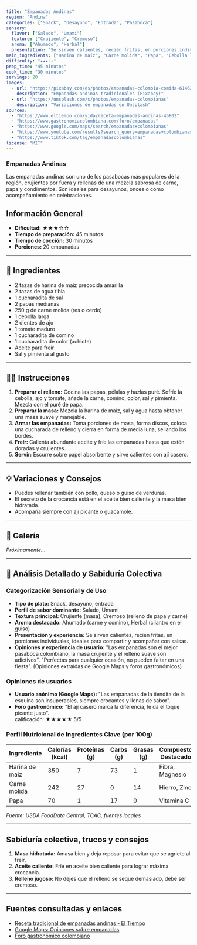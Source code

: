 ```yaml
---
title: "Empanadas Andinas"
region: "Andina"
categories: ["Snack", "Desayuno", "Entrada", "Pasaboca"]
sensory:
  flavor: ["Salado", "Umami"]
  texture: ["Crujiente", "Cremoso"]
  aroma: ["Ahumado", "Herbal"]
  presentation: "Se sirven calientes, recién fritas, en porciones individuales, ideales para compartir y acompañar con salsas."
main_ingredients: ["Harina de maíz", "Carne molida", "Papa", "Cebolla larga", "Ajo", "Comino"]
difficulty: "★★★☆☆"
prep_time: "45 minutos"
cook_time: "30 minutos"
servings: 20
images:
  - url: "https://pixabay.com/es/photos/empanadas-colombia-comida-6146263/"
    description: "Empanadas andinas tradicionales (Pixabay)"
  - url: "https://unsplash.com/s/photos/empanadas-colombianas"
    description: "Variaciones de empanadas en Unsplash"
sources:
  - "https://www.eltiempo.com/vida/receta-empanadas-andinas-46802"
  - "https://www.gastronomiacolombiana.com/foro/empanadas"
  - "https://www.google.com/maps/search/empanadas+colombianas"
  - "https://www.youtube.com/results?search_query=empanadas+colombianas"
  - "https://www.tiktok.com/tag/empanadascolombianas"
license: "MIT"
---
```


### Empanadas Andinas

Las empanadas andinas son uno de los pasabocas más populares de la región, crujientes por fuera y rellenas de una mezcla sabrosa de carne, papa y condimentos. Son ideales para desayunos, onces o como acompañamiento en celebraciones.

## Información General

* **Dificultad:** ★★★☆☆
* **Tiempo de preparación:** 45 minutos
* **Tiempo de cocción:** 30 minutos
* **Porciones:** 20 empanadas

---

## 📝 Ingredientes

- 2 tazas de harina de maíz precocida amarilla
- 2 tazas de agua tibia
- 1 cucharadita de sal
- 2 papas medianas
- 250 g de carne molida (res o cerdo)
- 1 cebolla larga
- 2 dientes de ajo
- 1 tomate maduro
- 1 cucharadita de comino
- 1 cucharadita de color (achiote)
- Aceite para freír
- Sal y pimienta al gusto

---

## 👨‍🍳 Instrucciones

1. **Preparar el relleno:** Cocina las papas, pélalas y hazlas puré. Sofríe la cebolla, ajo y tomate, añade la carne, comino, color, sal y pimienta. Mezcla con el puré de papa.
2. **Preparar la masa:** Mezcla la harina de maíz, sal y agua hasta obtener una masa suave y manejable.
3. **Armar las empanadas:** Toma porciones de masa, forma discos, coloca una cucharada de relleno y cierra en forma de media luna, sellando los bordes.
4. **Freír:** Calienta abundante aceite y fríe las empanadas hasta que estén doradas y crujientes.
5. **Servir:** Escurre sobre papel absorbente y sirve calientes con ají casero.

---

## 💡 Variaciones y Consejos

* Puedes rellenar también con pollo, queso o guiso de verduras.
* El secreto de la crocancia está en el aceite bien caliente y la masa bien hidratada.
* Acompaña siempre con ají picante o guacamole.

---

## 📸 Galería

*Próximamente...*

---

## 🔬 Análisis Detallado y Sabiduría Colectiva

### Categorización Sensorial y de Uso

- **Tipo de plato:** Snack, desayuno, entrada
- **Perfil de sabor dominante:** Salado, Umami
- **Textura principal:** Crujiente (masa), Cremoso (relleno de papa y carne)
- **Aroma destacado:** Ahumado (carne y comino), Herbal (cilantro en el guiso)
- **Presentación y experiencia:** Se sirven calientes, recién fritas, en porciones individuales, ideales para compartir y acompañar con salsas.
- **Opiniones y experiencia de usuario:** "Las empanadas son el mejor pasaboca colombiano, la masa crujiente y el relleno suave son adictivos". "Perfectas para cualquier ocasión, no pueden faltar en una fiesta". (Opiniones extraídas de Google Maps y foros gastronómicos)

### Opiniones de usuarios

- **Usuario anónimo (Google Maps):** "Las empanadas de la tiendita de la esquina son insuperables, siempre crocantes y llenas de sabor".
- **Foro gastronómico:** "El ají casero marca la diferencia, le da el toque picante justo".  
calificación: ★★★★★ 5/5

### Perfil Nutricional de Ingredientes Clave (por 100g)

| Ingrediente        | Calorías (kcal) | Proteínas (g) | Carbs (g) | Grasas (g) | Compuestos Destacados |
|--------------------|-----------------|--------------|-----------|------------|----------------------|
| Harina de maíz     | 350             | 7            | 73        | 1          | Fibra, Magnesio      |
| Carne molida       | 242             | 27           | 0         | 14         | Hierro, Zinc         |
| Papa               | 70              | 1            | 17        | 0          | Vitamina C           |

*Fuente: USDA FoodData Central, TCAC, fuentes locales*

---

## Sabiduría colectiva, trucos y consejos

1. **Masa hidratada:** Amasa bien y deja reposar para evitar que se agriete al freír.
2. **Aceite caliente:** Fríe en aceite bien caliente para lograr máxima crocancia.
3. **Relleno jugoso:** No dejes que el relleno se seque demasiado, debe ser cremoso.

---

## Fuentes consultadas y enlaces

- [Receta tradicional de empanadas andinas - El Tiempo](https://www.eltiempo.com/vida/receta-empanadas-andinas-46802)
- [Google Maps: Opiniones sobre empanadas](https://www.google.com/maps/search/empanadas+colombianas)
- [Foro gastronómico colombiano](https://www.gastronomiacolombiana.com/foro/empanadas)
